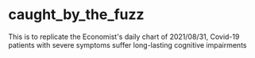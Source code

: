 # caught_by_the_fuzz
This is to replicate the Economist's daily chart of 2021/08/31, Covid-19 patients with severe symptoms suffer long-lasting cognitive impairments

